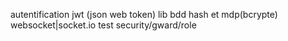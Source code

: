 autentification jwt (json web token)
lib bdd
hash et mdp(bcrypte)
websocket|socket.io
test
security/gward/role